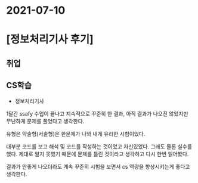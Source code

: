 # 2021-07-10

# [정보처리기사 후기]

## 취업



## CS학습

- 정보처리기사

1달간 ssafy 수업이 끝나고 지속적으로 꾸준히 한 결과, 아직 결과가 나오진 않았지만 무난하게 문제를 풀었다고 생각한다.

유형은 약술형(서술형)은 한문제가 나와 내게 유리한 시험이었다.

대부분 코드를 보고 해석 및 코드를 작성하는 것이었고 자신있었다. 그래도 물론 실수를 했다. 제대로 알지 못했기 때문에 문제를 틀린 것이라고 생각하고 다시 한번 읽어봤다.

결과가 안좋게 나오더라도 계속 꾸준히 시험을 보면서 cs 역량을 향상시키는게 좋다고 생각한다.



